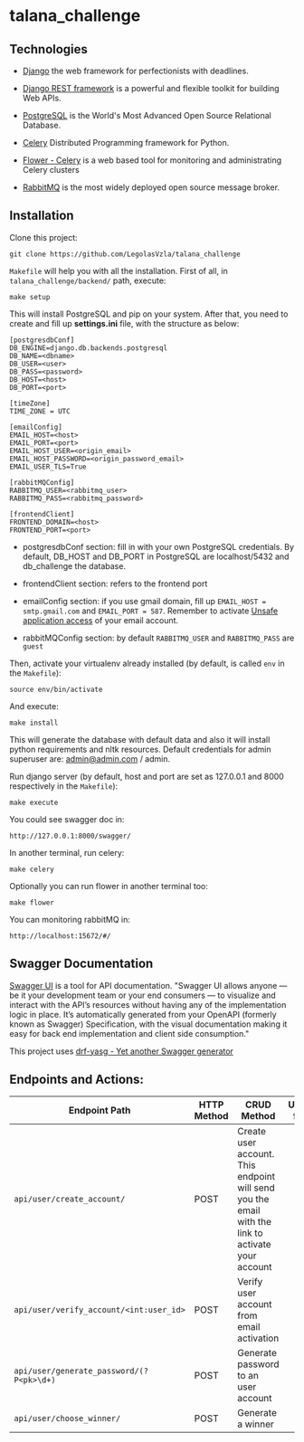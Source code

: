 # talana_challenge

## Technologies
- [Django](https://www.djangoproject.com/) the web framework for perfectionists with deadlines.

- [Django REST framework](https://www.django-rest-framework.org/) is a powerful and flexible toolkit for building Web APIs.

- [PostgreSQL](https://www.postgresql.org/) is the World's Most Advanced Open Source Relational Database.

- [Celery](https://pypi.org/project/django-celery/) Distributed Programming framework for Python.

- [Flower - Celery](https://flower.readthedocs.io/en/latest/) is a web based tool for monitoring and administrating Celery clusters

- [RabbitMQ](https://www.rabbitmq.com/) is the most widely deployed open source message broker.

## Installation

Clone this project:

	git clone https://github.com/LegolasVzla/talana_challenge

```Makefile``` will help you with all the installation. First of all, in ```talana_challenge/backend/``` path, execute:

	make setup

This will install PostgreSQL and pip on your system. After that, you need to create and fill up **settings.ini** file, with the structure as below:

	[postgresdbConf]
	DB_ENGINE=django.db.backends.postgresql
	DB_NAME=<dbname>
	DB_USER=<user>
	DB_PASS=<password>
	DB_HOST=<host>
	DB_PORT=<port>

	[timeZone]
	TIME_ZONE = UTC

	[emailConfig]
	EMAIL_HOST=<host>
	EMAIL_PORT=<port>
	EMAIL_HOST_USER=<origin_email> 
	EMAIL_HOST_PASSWORD=<origin_password_email>
	EMAIL_USER_TLS=True

	[rabbitMQConfig]
	RABBITMQ_USER=<rabbitmq_user>
	RABBITMQ_PASS=<rabbitmq_password>

	[frontendClient]
	FRONTEND_DOMAIN=<host>
	FRONTEND_PORT=<port>

- postgresdbConf section: fill in with your own PostgreSQL credentials. By default, DB_HOST and DB_PORT in PostgreSQL are localhost/5432 and db_challenge the database.

- frontendClient section: refers to the frontend port

- emailConfig section: if you use gmail domain, fill up ```EMAIL_HOST = smtp.gmail.com``` and ```EMAIL_PORT = 587```. Remember to activate [Unsafe application access](https://myaccount.google.com/lesssecureapps) of your email account.

- rabbitMQConfig section: by default ```RABBITMQ_USER``` and ```RABBITMQ_PASS``` are ```guest```

Then, activate your virtualenv already installed (by default, is called ```env``` in the ```Makefile```):

	source env/bin/activate

And execute:

	make install

This will generate the database with default data and also it will install python requirements and nltk resources. Default credentials for admin superuser are: admin@admin.com / admin. 

Run django server (by default, host and port are set as 127.0.0.1 and 8000 respectively in the ```Makefile```):

	make execute

You could see swagger doc in:

	http://127.0.0.1:8000/swagger/

In another terminal, run celery:

	make celery

Optionally you can run flower in another terminal too:

	make flower

You can monitoring rabbitMQ in:

	http://localhost:15672/#/

## Swagger Documentation

[Swagger UI](https://swagger.io/tools/swagger-ui/) is a tool for API documentation. "Swagger UI allows anyone — be it your development team or your end consumers — to visualize and interact with the API’s resources without having any of the implementation logic in place. It’s automatically generated from your OpenAPI (formerly known as Swagger) Specification, with the visual documentation making it easy for back end implementation and client side consumption."

This project uses [drf-yasg - Yet another Swagger generator](https://github.com/axnsan12/drf-yasg)

## Endpoints and Actions:

Endpoint Path |HTTP Method | CRUD Method | Used for
-- | -- |-- |--
`api/user/create_account/` | POST | Create user account. This endpoint will send you the email with the link to activate your account
`api/user/verify_account/<int:user_id>` | POST | Verify user account from email activation
`api/user/generate_password/(?P<pk>\d+)`| POST | Generate password to an user account
`api/user/choose_winner/` | POST | Generate a winner

